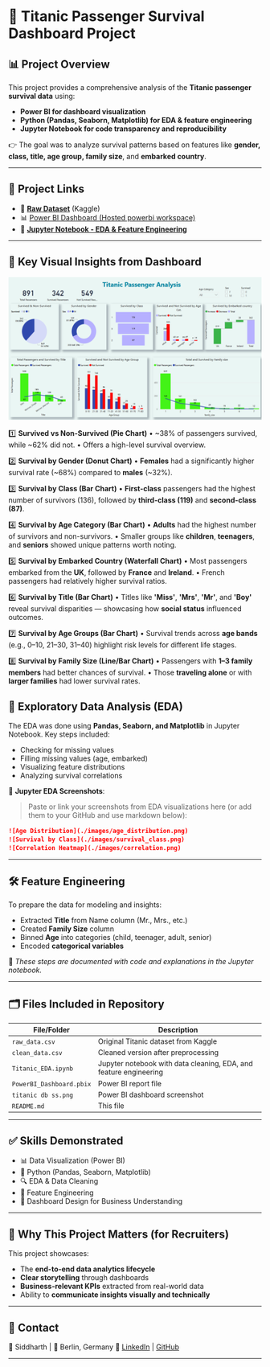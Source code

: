 # 🚢 Titanic Passenger Survival Dashboard Project

## 📊 Project Overview

This project provides a comprehensive analysis of the **Titanic passenger survival data** using:

* **Power BI for dashboard visualization**
* **Python (Pandas, Seaborn, Matplotlib) for EDA & feature engineering**
* **Jupyter Notebook for code transparency and reproducibility**

👉 The goal was to analyze survival patterns based on features like **gender, class, title, age group, family size**, and **embarked country**.

---

## 🔗 Project Links

* 📁 **[Raw Dataset](https://www.kaggle.com/competitions/titanic/data)** (Kaggle)
* 📊 [Power BI Dashboard (Hosted powerbi workspace)](https://app.powerbi.com/groups/me/reports/b74902d9-008d-4619-bb0d-db98e56b138e/98b7953f60da000006b7?experience=power-bi)
* 📄 **[Jupyter Notebook - EDA & Feature Engineering](link_to_your_notebook_in_repo)**

---
## 🧠 Key Visual Insights from Dashboard
![Titanic Dashboard Screenshot](./titanic%20db%20ss.png)

1️⃣ **Survived vs Non-Survived (Pie Chart)**
• \~38% of passengers survived, while \~62% did not.
• Offers a high-level survival overview.

2️⃣ **Survival by Gender (Donut Chart)**
• **Females** had a significantly higher survival rate (\~68%) compared to **males** (\~32%).

3️⃣ **Survival by Class (Bar Chart)**
• **First-class** passengers had the highest number of survivors (136), followed by **third-class (119)** and **second-class (87)**.

4️⃣ **Survival by Age Category (Bar Chart)**
• **Adults** had the highest number of survivors and non-survivors.
• Smaller groups like **children**, **teenagers**, and **seniors** showed unique patterns worth noting.

5️⃣ **Survival by Embarked Country (Waterfall Chart)**
• Most passengers embarked from the **UK**, followed by **France** and **Ireland**.
• French passengers had relatively higher survival ratios.

6️⃣ **Survival by Title (Bar Chart)**
• Titles like **'Miss'**, **'Mrs'**, **'Mr'**, and **'Boy'** reveal survival disparities — showcasing how **social status** influenced outcomes.

7️⃣ **Survival by Age Groups (Bar Chart)**
• Survival trends across **age bands** (e.g., 0–10, 21–30, 31–40) highlight risk levels for different life stages.

8️⃣ **Survival by Family Size (Line/Bar Chart)**
• Passengers with **1–3 family members** had better chances of survival.
• Those **traveling alone** or with **larger families** had lower survival rates.

## 🧪 Exploratory Data Analysis (EDA)

The EDA was done using **Pandas, Seaborn, and Matplotlib** in Jupyter Notebook. Key steps included:

* Checking for missing values
* Filling missing values (age, embarked)
* Visualizing feature distributions
* Analyzing survival correlations

📸 **Jupyter EDA Screenshots**:

> Paste or link your screenshots from EDA visualizations here (or add them to your GitHub and use markdown below):

```markdown
![Age Distribution](./images/age_distribution.png)
![Survival by Class](./images/survival_class.png)
![Correlation Heatmap](./images/correlation.png)
```

---

## 🛠 Feature Engineering

To prepare the data for modeling and insights:

* Extracted **Title** from Name column (Mr., Mrs., etc.)
* Created **Family Size** column
* Binned **Age** into categories (child, teenager, adult, senior)
* Encoded **categorical variables**

📘 *These steps are documented with code and explanations in the Jupyter notebook.*

---

## 🗂 Files Included in Repository

| File/Folder              | Description                                                       |
| ------------------------ | ----------------------------------------------------------------- |
| `raw_data.csv`           | Original Titanic dataset from Kaggle                              |
| `clean_data.csv`         | Cleaned version after preprocessing                               |
| `Titanic_EDA.ipynb`      | Jupyter notebook with data cleaning, EDA, and feature engineering |
| `PowerBI_Dashboard.pbix` | Power BI report file                                              |
| `titanic db ss.png`      | Power BI dashboard screenshot                                     |
| `README.md`              | This file                                                         |

---

## ✅ Skills Demonstrated

* 📊 Data Visualization (Power BI)
* 🐍 Python (Pandas, Seaborn, Matplotlib)
* 🔍 EDA & Data Cleaning
* 🧱 Feature Engineering
* 📁 Dashboard Design for Business Understanding

---

## 💼 Why This Project Matters (for Recruiters)

This project showcases:

* The **end-to-end data analytics lifecycle**
* **Clear storytelling** through dashboards
* **Business-relevant KPIs** extracted from real-world data
* Ability to **communicate insights visually and technically**

---

## 📩 Contact

📧 Siddharth | 📍 Berlin, Germany
🔗 [LinkedIn](https://www.linkedin.com/in/yourprofile) | [GitHub](https://github.com/yourprofile)

---
